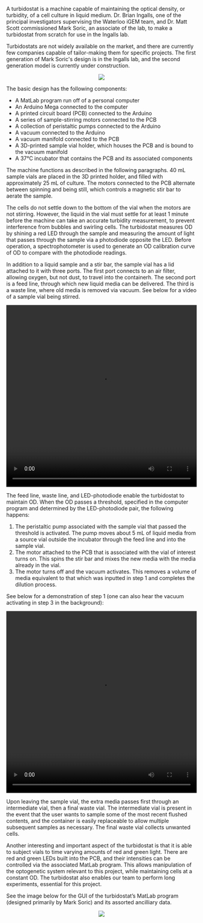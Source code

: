 A turbidostat is a machine capable of maintaining the optical density, or turbidity, of a cell culture in liquid medium. Dr. Brian Ingalls, one of the principal investigators supervising the Waterloo iGEM team, and Dr. Matt Scott commissioned Mark Soric, an associate of the lab, to make a turbidostat from scratch for use in the Ingalls lab.

Turbidostats are not widely available on the market, and there are currently few companies capable of tailor-making them for specific projects. The first generation of Mark Soric's design is in the Ingalls lab, and the second generation model is currently under construction. 

<center><img src="http://2018.igem.org/wiki/images/1/19/T--Waterloo--turbidostatEntire.jpg" /></center>

The basic design has the following components:
* A MatLab program run off of a personal computer
* An Arduino Mega connected to the computer
* A printed circuit board (PCB) connected to the Arduino
* A series of sample-stirring motors connected to the PCB
* A collection of peristaltic pumps connected to the Arduino
* A vacuum connected to the Arduino
* A vacuum manifold connected to the PCB
* A 3D-printed sample vial holder, which houses the PCB and is bound to the vacuum manifold
* A 37°C incubator that contains the PCB and its associated components

The machine functions as described in the following paragraphs. 40 mL sample vials are placed in the 3D printed holder, and filled with approximately 25 mL of culture. The motors connected to the PCB alternate between spinning and being still, which controls a magnetic stir bar to aerate the sample. 

The cells do not settle down to the bottom of the vial when the motors are not stirring. However, the liquid in the vial must settle for at least 1 minute before the machine can take an accurate turbidity measurement, to prevent interference from bubbles and swirling cells. The turbidostat measures OD by shining a red LED through the sample and measuring the amount of light that passes through the sample via a photodiode opposite the LED. Before operation, a spectrophotometer is used to generate an OD calibration curve of OD to compare with the photodiode readings. 

In addition to a liquid sample and a stir bar, the sample vial has a lid attached to it with three ports. The first port connects to an air filter, allowing oxygen, but not dust, to travel into the containerh. The second port is a feed line, through which new liquid media can be delivered. The third is a waste line, where old media is removed via vacuum. See below for a video of a sample vial being stirred.

<video width="100%" height="480" controls>
<source src="http://2018.igem.org/wiki/images/f/ff/T--Waterloo--turbidostatInterior.mov" type="video/mp4">
</video>
 
The feed line, waste line, and LED-photodiode enable the turbidostat to maintain OD. When the OD passes a threshold, specified in the computer program and determined by the LED-photodiode pair, the following happens:
1. The peristaltic pump associated with the sample vial that passed the threshold is activated. The pump moves about 5 mL of liquid media from a source vial outside the incubator through the feed line and into the sample vial.
2. The motor attached to the PCB that is associated with the vial of interest turns on. This spins the stir bar and mixes the new media with the media already in the vial.
3. The motor turns off and the vacuum activates. This removes a volume of media equivalent to that which was inputted in step 1 and completes the dilution process.
 
See below for a demonstration of step 1 (one can also hear the vacuum activating in step 3 in the background):
 
<video width="100%" height="480" controls>
<source src="http://2018.igem.org/wiki/images/f/f3/T--Waterloo--turbidostatPeristalticPump.mov" type="video/mp4">
</video>


Upon leaving the sample vial, the extra media passes first through an intermediate vial, then a final waste vial. The intermediate vial is present in the event that the user wants to sample some of the most recent flushed contents, and the container is easily replaceable to allow multiple subsequent samples as necessary. The final waste vial collects unwanted cells.

Another interesting and important aspect of the turbidostat is that it is able to subject vials to time varying amounts of red and green light. There are red and green LEDs built into the PCB, and their intensities can be controlled via the associated MatLab program. This allows manipulation of the optogenetic system relevant to this project, while maintaining cells at a constant OD. The turbidostat also enables our team to perform long experiments, essential for this project.

See the image below for the GUI of the turbidostat’s MatLab program (designed primarily by Mark Soric) and its assorted ancilliary data.

<center><img src="http://2018.igem.org/wiki/images/a/a2/T--Waterloo--turbidostatControlCenter.jpg" /></center>
